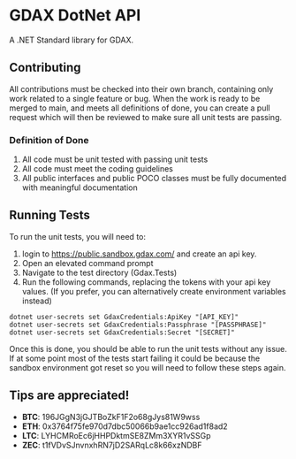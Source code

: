 # GDAX DotNet API
A .NET Standard library for GDAX.

## Contributing
All contributions must be checked into their own branch, containing only work related to a single feature or bug. When the work is ready to be merged to main, and meets all definitions of done, you can create a pull request which will then be reviewed to make sure all unit tests are passing.

### Definition of Done
1. All code must be unit tested with passing unit tests
2. All code must meet the coding guidelines
3. All public interfaces and public POCO classes must be fully documented with meaningful documentation

## Running Tests
To run the unit tests, you will need to:
1. login to https://public.sandbox.gdax.com/ and create an api key.
2. Open an elevated command prompt
3. Navigate to the test directory (Gdax.Tests)
4. Run the following commands, replacing the tokens with your api key values. (If you prefer, you can alternatively create environment variables instead)
```
dotnet user-secrets set GdaxCredentials:ApiKey "[API_KEY]"
dotnet user-secrets set GdaxCredentials:Passphrase "[PASSPHRASE]"
dotnet user-secrets set GdaxCredentials:Secret "[SECRET]"
```

Once this is done, you should be able to run the unit tests without any issue. If at some point most of the tests start failing it could be because the sandbox environment got reset so you will need to follow these steps again.

## Tips are appreciated!

- **BTC**: 196JGgN3jGJTBoZkF1F2o68gJys81W9wss
- **ETH**: 0x3764f75fe970d7dbc50066b9ae1cc926ad1f8ad2
- **LTC**: LYHCMRoEc6jHHPDktmSE8ZMm3XYR1vSSGp
- **ZEC**: t1fVDvSJnvnxhRN7jD2SARqLc8k66xzNDBF
